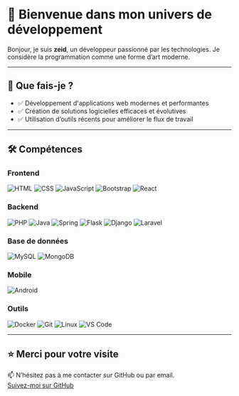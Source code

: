 # 👋 Bienvenue dans mon univers de développement

Bonjour, je suis **zeid**, un développeur passionné par les technologies. Je considère la programmation comme une forme d’art moderne.

---

## 💼 Que fais-je ?

- ✅ Développement d'applications web modernes et performantes  
- ✅ Création de solutions logicielles efficaces et évolutives  
- ✅ Utilisation d’outils récents pour améliorer le flux de travail  

---

## 🛠️ Compétences

### Frontend  
![HTML](https://img.shields.io/badge/-HTML5-E34F26?logo=html5&logoColor=white&style=flat) ![CSS](https://img.shields.io/badge/-CSS3-1572B6?logo=css3&logoColor=white&style=flat) ![JavaScript](https://img.shields.io/badge/-JavaScript-F7DF1E?logo=javascript&logoColor=black&style=flat) ![Bootstrap](https://img.shields.io/badge/-Bootstrap-7952B3?logo=bootstrap&logoColor=white&style=flat) ![React](https://img.shields.io/badge/-React-61DAFB?logo=react&logoColor=black&style=flat)

### Backend  
![PHP](https://img.shields.io/badge/-PHP-777BB4?logo=php&logoColor=white&style=flat) ![Java](https://img.shields.io/badge/-Java-007396?logo=java&logoColor=white&style=flat) 
![Spring](https://img.shields.io/badge/-Spring-6DB33F?logo=spring&logoColor=white&style=flat)
![Flask](https://img.shields.io/badge/-Flask-000000?logo=flask&logoColor=white&style=flat)
![Django](https://img.shields.io/badge/-Django-092E20?logo=django&logoColor=white&style=flat)
![Laravel](https://img.shields.io/badge/-Laravel-FF2D20?logo=laravel&logoColor=white&style=flat)
### Base de données  
![MySQL](https://img.shields.io/badge/-MySQL-4479A1?logo=mysql&logoColor=white&style=flat) ![MongoDB](https://img.shields.io/badge/-MongoDB-47A248?logo=mongodb&logoColor=white&style=flat)

### Mobile  
![Android](https://img.shields.io/badge/-Android-3DDC84?logo=android&logoColor=white&style=flat)

### Outils  
![Docker](https://img.shields.io/badge/-Docker-2496ED?logo=docker&logoColor=white&style=flat) ![Git](https://img.shields.io/badge/-Git-F05032?logo=git&logoColor=white&style=flat) ![Linux](https://img.shields.io/badge/-Linux-FCC624?logo=linux&logoColor=black&style=flat) ![VS Code](https://img.shields.io/badge/-VS%20Code-007ACC?logo=visual-studio-code&logoColor=white&style=flat)

---

## ⭐ Merci pour votre visite

📫 N’hésitez pas à me contacter sur GitHub ou par email.  
[Suivez-moi sur GitHub](https://github.com/Zeid-Ali-Imigine)
